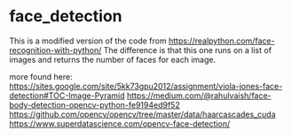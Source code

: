 # face_detection

This is a modified version of the code from https://realpython.com/face-recognition-with-python/ 
The difference is that this one runs on a list of images and returns the number of faces for each image.

more found here: 
https://sites.google.com/site/5kk73gpu2012/assignment/viola-jones-face-detection#TOC-Image-Pyramid
https://medium.com/@rahulvaish/face-body-detection-opencv-python-fe9194ed9f52
https://github.com/opencv/opencv/tree/master/data/haarcascades_cuda
https://www.superdatascience.com/opencv-face-detection/

